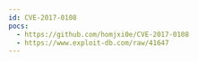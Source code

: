 ```yaml
---
id: CVE-2017-0108
pocs:
  - https://github.com/homjxi0e/CVE-2017-0108
  - https://www.exploit-db.com/raw/41647
---
```

